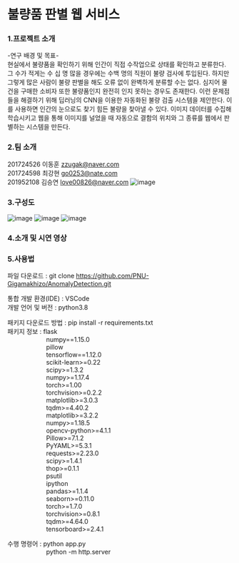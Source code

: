 # 불량품 판별 웹 서비스
### 1.프로젝트 소개
-연구 배경 및 목표-  
  현실에서 불량품을 확인하기 위해 인간이 직접 수작업으로 상태를 확인하고 분류한다. 그 수가 적게는 수  십 명 많을 경우에는 수백 명의 직원이 불량 검사에 투입된다. 하지만 그렇게 많은 사람이 불량 판별을 해도 오류 없이 완벽하게 분류할 수는 없다. 심지어 물건을 구매한 소비자 또한 불량품인지 완전히 인지 못하는 경우도 존재한다. 이런 문제점들을 해결하기 위해 딥러닝의 CNN을 이용한 자동화된 불량 검출 시스템을 제안한다. 이를 사용하면 인간의 눈으로도 찾기 힘든 불량을 찾아낼 수 있다. 이미지 데이터를 수집해 학습시키고 웹을 통해 이미지를 널었을 때 자동으로 결함의 위치와 그 종류를 웹에서 판별하는 시스템을 만든다.

### 2.팀 소개
201724526 이동훈 zzugak@naver.com  
201724598 최강현 go0253@nate.com  
201952108 김승연 love00826@naver.com
![image](https://user-images.githubusercontent.com/64565005/195789448-67f034d6-deb4-4282-8008-cd4331e5d488.png)

### 3.구성도
![image](https://user-images.githubusercontent.com/64565005/195790034-36b07da2-36a3-4b45-932f-45cbe59c281f.png)
![image](https://user-images.githubusercontent.com/64565005/195790050-dd5c74b0-b741-4838-8c73-0fd530c173ab.png)
![image](https://user-images.githubusercontent.com/64565005/195790058-df6db475-9a18-4335-920c-e58955dcab52.png)

### 4.소개 및 시연 영상

### 5.사용법

파일 다운로드 : git clone https://github.com/PNU-Gigamakhizo/AnomalyDetection.git

통합 개발 환경(IDE) : VSCode  
개발 언어 및 버전 : python3.8  
              
패키지 다운로드 방법 : pip install -r requirements.txt  
패키지 정보 :  flask  
&nbsp;&nbsp;&nbsp;&nbsp;&nbsp;&nbsp;&nbsp;&nbsp;&nbsp;&nbsp;&nbsp;&nbsp;&nbsp;&nbsp;&nbsp;&nbsp;&nbsp;&nbsp;&nbsp;&nbsp;&nbsp;&nbsp;numpy==1.15.0  
&nbsp;&nbsp;&nbsp;&nbsp;&nbsp;&nbsp;&nbsp;&nbsp;&nbsp;&nbsp;&nbsp;&nbsp;&nbsp;&nbsp;&nbsp;&nbsp;&nbsp;&nbsp;&nbsp;&nbsp;&nbsp;&nbsp;pillow  
&nbsp;&nbsp;&nbsp;&nbsp;&nbsp;&nbsp;&nbsp;&nbsp;&nbsp;&nbsp;&nbsp;&nbsp;&nbsp;&nbsp;&nbsp;&nbsp;&nbsp;&nbsp;&nbsp;&nbsp;&nbsp;&nbsp;tensorflow==1.12.0  
&nbsp;&nbsp;&nbsp;&nbsp;&nbsp;&nbsp;&nbsp;&nbsp;&nbsp;&nbsp;&nbsp;&nbsp;&nbsp;&nbsp;&nbsp;&nbsp;&nbsp;&nbsp;&nbsp;&nbsp;&nbsp;&nbsp;scikit-learn>=0.22  
&nbsp;&nbsp;&nbsp;&nbsp;&nbsp;&nbsp;&nbsp;&nbsp;&nbsp;&nbsp;&nbsp;&nbsp;&nbsp;&nbsp;&nbsp;&nbsp;&nbsp;&nbsp;&nbsp;&nbsp;&nbsp;&nbsp;scipy>=1.3.2  
&nbsp;&nbsp;&nbsp;&nbsp;&nbsp;&nbsp;&nbsp;&nbsp;&nbsp;&nbsp;&nbsp;&nbsp;&nbsp;&nbsp;&nbsp;&nbsp;&nbsp;&nbsp;&nbsp;&nbsp;&nbsp;&nbsp;numpy>=1.17.4  
&nbsp;&nbsp;&nbsp;&nbsp;&nbsp;&nbsp;&nbsp;&nbsp;&nbsp;&nbsp;&nbsp;&nbsp;&nbsp;&nbsp;&nbsp;&nbsp;&nbsp;&nbsp;&nbsp;&nbsp;&nbsp;&nbsp;torch>=1.00  
&nbsp;&nbsp;&nbsp;&nbsp;&nbsp;&nbsp;&nbsp;&nbsp;&nbsp;&nbsp;&nbsp;&nbsp;&nbsp;&nbsp;&nbsp;&nbsp;&nbsp;&nbsp;&nbsp;&nbsp;&nbsp;&nbsp;torchvision>=0.2.2  
&nbsp;&nbsp;&nbsp;&nbsp;&nbsp;&nbsp;&nbsp;&nbsp;&nbsp;&nbsp;&nbsp;&nbsp;&nbsp;&nbsp;&nbsp;&nbsp;&nbsp;&nbsp;&nbsp;&nbsp;&nbsp;&nbsp;matplotlib>=3.0.3  
&nbsp;&nbsp;&nbsp;&nbsp;&nbsp;&nbsp;&nbsp;&nbsp;&nbsp;&nbsp;&nbsp;&nbsp;&nbsp;&nbsp;&nbsp;&nbsp;&nbsp;&nbsp;&nbsp;&nbsp;&nbsp;&nbsp;tqdm>=4.40.2  
&nbsp;&nbsp;&nbsp;&nbsp;&nbsp;&nbsp;&nbsp;&nbsp;&nbsp;&nbsp;&nbsp;&nbsp;&nbsp;&nbsp;&nbsp;&nbsp;&nbsp;&nbsp;&nbsp;&nbsp;&nbsp;&nbsp;matplotlib>=3.2.2  
&nbsp;&nbsp;&nbsp;&nbsp;&nbsp;&nbsp;&nbsp;&nbsp;&nbsp;&nbsp;&nbsp;&nbsp;&nbsp;&nbsp;&nbsp;&nbsp;&nbsp;&nbsp;&nbsp;&nbsp;&nbsp;&nbsp;numpy>=1.18.5  
&nbsp;&nbsp;&nbsp;&nbsp;&nbsp;&nbsp;&nbsp;&nbsp;&nbsp;&nbsp;&nbsp;&nbsp;&nbsp;&nbsp;&nbsp;&nbsp;&nbsp;&nbsp;&nbsp;&nbsp;&nbsp;&nbsp;opencv-python>=4.1.1  
&nbsp;&nbsp;&nbsp;&nbsp;&nbsp;&nbsp;&nbsp;&nbsp;&nbsp;&nbsp;&nbsp;&nbsp;&nbsp;&nbsp;&nbsp;&nbsp;&nbsp;&nbsp;&nbsp;&nbsp;&nbsp;&nbsp;Pillow>=7.1.2  
&nbsp;&nbsp;&nbsp;&nbsp;&nbsp;&nbsp;&nbsp;&nbsp;&nbsp;&nbsp;&nbsp;&nbsp;&nbsp;&nbsp;&nbsp;&nbsp;&nbsp;&nbsp;&nbsp;&nbsp;&nbsp;&nbsp;PyYAML>=5.3.1  
&nbsp;&nbsp;&nbsp;&nbsp;&nbsp;&nbsp;&nbsp;&nbsp;&nbsp;&nbsp;&nbsp;&nbsp;&nbsp;&nbsp;&nbsp;&nbsp;&nbsp;&nbsp;&nbsp;&nbsp;&nbsp;&nbsp;requests>=2.23.0  
&nbsp;&nbsp;&nbsp;&nbsp;&nbsp;&nbsp;&nbsp;&nbsp;&nbsp;&nbsp;&nbsp;&nbsp;&nbsp;&nbsp;&nbsp;&nbsp;&nbsp;&nbsp;&nbsp;&nbsp;&nbsp;&nbsp;scipy>=1.4.1  
&nbsp;&nbsp;&nbsp;&nbsp;&nbsp;&nbsp;&nbsp;&nbsp;&nbsp;&nbsp;&nbsp;&nbsp;&nbsp;&nbsp;&nbsp;&nbsp;&nbsp;&nbsp;&nbsp;&nbsp;&nbsp;&nbsp;thop>=0.1.1  
&nbsp;&nbsp;&nbsp;&nbsp;&nbsp;&nbsp;&nbsp;&nbsp;&nbsp;&nbsp;&nbsp;&nbsp;&nbsp;&nbsp;&nbsp;&nbsp;&nbsp;&nbsp;&nbsp;&nbsp;&nbsp;&nbsp;psutil  
&nbsp;&nbsp;&nbsp;&nbsp;&nbsp;&nbsp;&nbsp;&nbsp;&nbsp;&nbsp;&nbsp;&nbsp;&nbsp;&nbsp;&nbsp;&nbsp;&nbsp;&nbsp;&nbsp;&nbsp;&nbsp;&nbsp;ipython  
&nbsp;&nbsp;&nbsp;&nbsp;&nbsp;&nbsp;&nbsp;&nbsp;&nbsp;&nbsp;&nbsp;&nbsp;&nbsp;&nbsp;&nbsp;&nbsp;&nbsp;&nbsp;&nbsp;&nbsp;&nbsp;&nbsp;pandas>=1.1.4  
&nbsp;&nbsp;&nbsp;&nbsp;&nbsp;&nbsp;&nbsp;&nbsp;&nbsp;&nbsp;&nbsp;&nbsp;&nbsp;&nbsp;&nbsp;&nbsp;&nbsp;&nbsp;&nbsp;&nbsp;&nbsp;&nbsp;seaborn>=0.11.0  
&nbsp;&nbsp;&nbsp;&nbsp;&nbsp;&nbsp;&nbsp;&nbsp;&nbsp;&nbsp;&nbsp;&nbsp;&nbsp;&nbsp;&nbsp;&nbsp;&nbsp;&nbsp;&nbsp;&nbsp;&nbsp;&nbsp;torch>=1.7.0  
&nbsp;&nbsp;&nbsp;&nbsp;&nbsp;&nbsp;&nbsp;&nbsp;&nbsp;&nbsp;&nbsp;&nbsp;&nbsp;&nbsp;&nbsp;&nbsp;&nbsp;&nbsp;&nbsp;&nbsp;&nbsp;&nbsp;torchvision>=0.8.1  
&nbsp;&nbsp;&nbsp;&nbsp;&nbsp;&nbsp;&nbsp;&nbsp;&nbsp;&nbsp;&nbsp;&nbsp;&nbsp;&nbsp;&nbsp;&nbsp;&nbsp;&nbsp;&nbsp;&nbsp;&nbsp;&nbsp;tqdm>=4.64.0  
&nbsp;&nbsp;&nbsp;&nbsp;&nbsp;&nbsp;&nbsp;&nbsp;&nbsp;&nbsp;&nbsp;&nbsp;&nbsp;&nbsp;&nbsp;&nbsp;&nbsp;&nbsp;&nbsp;&nbsp;&nbsp;&nbsp;tensorboard>=2.4.1  
  
수행 명령어 : python app.py  
&nbsp;&nbsp;&nbsp;&nbsp;&nbsp;&nbsp;&nbsp;&nbsp;&nbsp;&nbsp;&nbsp;&nbsp;&nbsp;&nbsp;&nbsp;&nbsp;&nbsp;&nbsp;&nbsp;&nbsp;&nbsp;&nbsp;python -m http.server  
